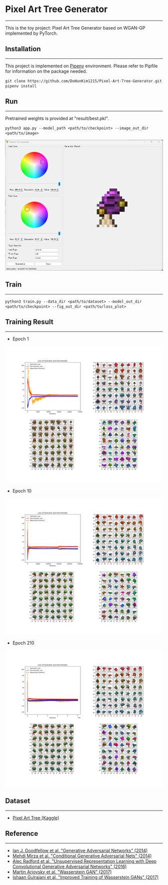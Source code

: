 # Pixel Art Tree Generator

---

This is the toy project: Pixel Art Tree Generator based on WGAN-GP implemented by PyTorch.

## Installation

---

This project is implemented on [Pipenv](https://pipenv.pypa.io/en/latest/) environment. Please refer to Pipfile for information on the package needed.

```shell
git clone https://github.com/DoHunKim1215/Pixel-Art-Tree-Generator.git
pipenv install
```

## Run

---

Pretrained weights is provided at "result/best.pkl".

```shell
python3 app.py --model_path <path/to/checkpoint> --image_out_dir <path/to/image>
```

![figures/gui_ex.png](figures/gui_ex.png)

## Train

---

```shell
python3 train.py --data_dir <path/to/dataset> --model_out_dir <path/to/checkpoint> --fig_out_dir <path/to/loss_plot>
```

## Training Result

---

* Epoch 1

![figures/fig_1.png](figures/fig_1.png)

* Epoch 10

![figures/fig_1.png](figures/fig_10.png)

* Epoch 210

![figures/fig_1.png](figures/fig_210.png)

## Dataset

---

* [Pixel Art Tree (Kaggle)](https://www.kaggle.com/datasets/juansblanco/pixel-art-trees)

## Reference

---

* [Ian J. Goodfellow et al. "Generative Adversarial Networks" (2014)](https://arxiv.org/abs/1406.2661)
* [Mehdi Mirza et al. "Conditional Generative Adversarial Nets" (2014)](https://arxiv.org/abs/1411.1784)
* [Alec Radford et al. "Unsupervised Representation Learning with Deep Convolutional Generative Adversarial Networks" (2016)](https://arxiv.org/abs/1511.06434)
* [Martin Arjovsky et al. "Wasserstein GAN" (2017)](https://arxiv.org/abs/1701.07875)
* [Ishaan Gulrajani et al. "Improved Training of Wasserstein GANs" (2017)](https://arxiv.org/abs/1704.00028)